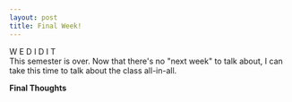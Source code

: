 ```yaml
---
layout: post
title: Final Week!
---
```


W E  D I D  I T<br>
This semester is over. Now that there's no "next week" to talk about, I can take this time to talk about the class all-in-all.<br>

<b>Final Thoughts</b><br>

